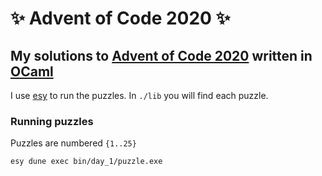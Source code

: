 # ✨ Advent of Code 2020 ✨

## My solutions to [Advent of Code 2020](https://adventofcode.com/2020/) written in [OCaml](https://ocaml.org/)

I use [esy](https://esy.sh/) to run the puzzles. In `./lib` you will find each puzzle.

### Running puzzles

Puzzles are numbered `{1..25}`

```
esy dune exec bin/day_1/puzzle.exe
```
